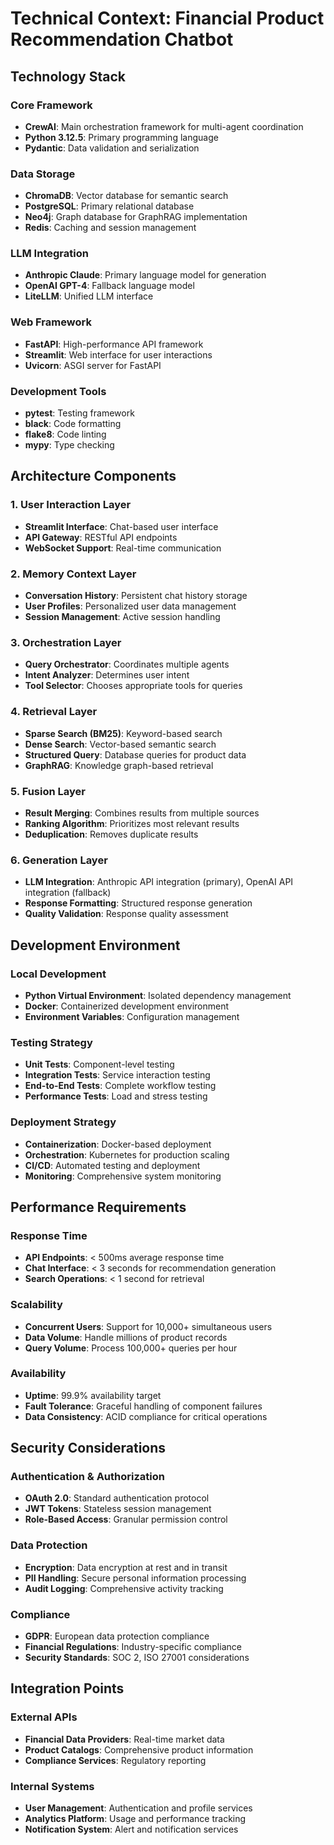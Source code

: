 # Technical Context: Financial Product Recommendation Chatbot

## Technology Stack

### Core Framework
- **CrewAI**: Main orchestration framework for multi-agent coordination
- **Python 3.12.5**: Primary programming language
- **Pydantic**: Data validation and serialization

### Data Storage
- **ChromaDB**: Vector database for semantic search
- **PostgreSQL**: Primary relational database
- **Neo4j**: Graph database for GraphRAG implementation
- **Redis**: Caching and session management

### LLM Integration
- **Anthropic Claude**: Primary language model for generation
- **OpenAI GPT-4**: Fallback language model
- **LiteLLM**: Unified LLM interface

### Web Framework
- **FastAPI**: High-performance API framework
- **Streamlit**: Web interface for user interactions
- **Uvicorn**: ASGI server for FastAPI

### Development Tools
- **pytest**: Testing framework
- **black**: Code formatting
- **flake8**: Code linting
- **mypy**: Type checking

## Architecture Components

### 1. User Interaction Layer
- **Streamlit Interface**: Chat-based user interface
- **API Gateway**: RESTful API endpoints
- **WebSocket Support**: Real-time communication

### 2. Memory Context Layer
- **Conversation History**: Persistent chat history storage
- **User Profiles**: Personalized user data management
- **Session Management**: Active session handling

### 3. Orchestration Layer
- **Query Orchestrator**: Coordinates multiple agents
- **Intent Analyzer**: Determines user intent
- **Tool Selector**: Chooses appropriate tools for queries

### 4. Retrieval Layer
- **Sparse Search (BM25)**: Keyword-based search
- **Dense Search**: Vector-based semantic search
- **Structured Query**: Database queries for product data
- **GraphRAG**: Knowledge graph-based retrieval

### 5. Fusion Layer
- **Result Merging**: Combines results from multiple sources
- **Ranking Algorithm**: Prioritizes most relevant results
- **Deduplication**: Removes duplicate results

### 6. Generation Layer
- **LLM Integration**: Anthropic API integration (primary), OpenAI API integration (fallback)
- **Response Formatting**: Structured response generation
- **Quality Validation**: Response quality assessment

## Development Environment

### Local Development
- **Python Virtual Environment**: Isolated dependency management
- **Docker**: Containerized development environment
- **Environment Variables**: Configuration management

### Testing Strategy
- **Unit Tests**: Component-level testing
- **Integration Tests**: Service interaction testing
- **End-to-End Tests**: Complete workflow testing
- **Performance Tests**: Load and stress testing

### Deployment Strategy
- **Containerization**: Docker-based deployment
- **Orchestration**: Kubernetes for production scaling
- **CI/CD**: Automated testing and deployment
- **Monitoring**: Comprehensive system monitoring

## Performance Requirements

### Response Time
- **API Endpoints**: < 500ms average response time
- **Chat Interface**: < 3 seconds for recommendation generation
- **Search Operations**: < 1 second for retrieval

### Scalability
- **Concurrent Users**: Support for 10,000+ simultaneous users
- **Data Volume**: Handle millions of product records
- **Query Volume**: Process 100,000+ queries per hour

### Availability
- **Uptime**: 99.9% availability target
- **Fault Tolerance**: Graceful handling of component failures
- **Data Consistency**: ACID compliance for critical operations

## Security Considerations

### Authentication & Authorization
- **OAuth 2.0**: Standard authentication protocol
- **JWT Tokens**: Stateless session management
- **Role-Based Access**: Granular permission control

### Data Protection
- **Encryption**: Data encryption at rest and in transit
- **PII Handling**: Secure personal information processing
- **Audit Logging**: Comprehensive activity tracking

### Compliance
- **GDPR**: European data protection compliance
- **Financial Regulations**: Industry-specific compliance
- **Security Standards**: SOC 2, ISO 27001 considerations

## Integration Points

### External APIs
- **Financial Data Providers**: Real-time market data
- **Product Catalogs**: Comprehensive product information
- **Compliance Services**: Regulatory reporting

### Internal Systems
- **User Management**: Authentication and profile services
- **Analytics Platform**: Usage and performance tracking
- **Notification System**: Alert and notification services

